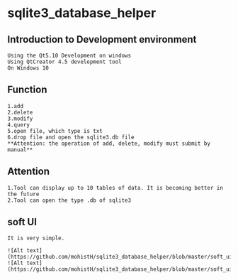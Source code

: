 # sqlite3_database_helper

   
  
## Introduction to Development environment

	Using the Qt5.10 Development on windows  
	Using QtCreator 4.5 development tool  
	On Windows 10
	
## Function

	1.add  
	2.delete  
	3.modify  
	4.query  
	5.open file, which type is txt  
	6.drop file and open the sqlite3.db file  
	**Attention: the operation of add, delete, modify must submit by manual**
	
## Attention

	1.Tool can display up to 10 tables of data. It is becoming better in the future
	2.Tool can open the type .db of sqlite3
	
	
## soft UI 

	It is very simple.
	
	![Alt text](https://github.com/mohistH/sqlite3_database_helper/blob/master/soft_ui/ui1.png)  
	![Alt text](https://github.com/mohistH/sqlite3_database_helper/blob/master/soft_ui/ui2.png)
	
	
  
 

